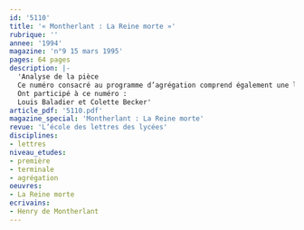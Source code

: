 ```yaml
---
id: '5110'
title: '« Montherlant : La Reine morte »'
rubrique: ''
annee: '1994'
magazine: 'n°9 15 mars 1995'
pages: 64 pages
description: |-
  'Analyse de la pièce
  Ce numéro consacré au programme d’agrégation comprend également une lecture des « Misérables », de Victor Hugo
  Ont participé à ce numéro :
  Louis Baladier et Colette Becker'
article_pdf: '5110.pdf'
magazine_special: 'Montherlant : La Reine morte'
revue: 'L’école des lettres des lycées'
disciplines:
- lettres
niveau_etudes:
- première
- terminale
- agrégation
oeuvres:
- La Reine morte
ecrivains:
- Henry de Montherlant
---
```

